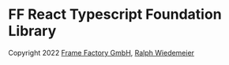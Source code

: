 # FF React Typescript Foundation Library

Copyright 2022 [Frame Factory GmbH](https://framefactory.ch), [Ralph Wiedemeier](https://about.me/ralphw)  
